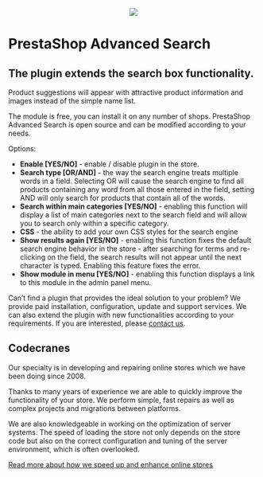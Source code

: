 <p align="center">
  <img src="https://codecranes.com/theme/_assets/images/logo.png" />
</p>

# PrestaShop Advanced Search

## The plugin extends the search box functionality.
Product suggestions will appear with attractive product information and images instead of the simple name list.

The module is free, you can install it on any number of shops. PrestaShop Advanced Search is open source and can be modified according to your needs.

Options:

- **Enable [YES/NO]** - enable / disable plugin in the store.
- **Search type [OR/AND]** - the way the search engine treats multiple words in a field. Selecting OR will cause the search engine to find all products containing any word from all those entered in the field, setting AND will only search for products that contain all of the words.
- **Search within main categories [YES/NO]** - enabling this function will display a list of main categories next to the search field and will allow you to search only within a specific category.
- **CSS** - the ability to add your own CSS styles for the search engine
- **Show results again [YES/NO]** - enabling this function fixes the default search engine behavior in the store - after searching for terms and re-clicking on the field, the search results will not appear until the next character is typed. Enabling this feature fixes the error.
- **Show module in menu [YES/NO]** - enabling this function displays a link to this module in the admin panel menu. 


Can’t find a plugin that provides the ideal solution to your problem?
We provide paid installation, configuration, update and support services. We can also extend the plugin with new functionalities according to your requirements.
If you are interested, please [contact us](https://codecranes.com/modules/prestashop-advanced-search#support).

## Codecranes

Our specialty is in developing and repairing online stores which we have been doing since 2008.

Thanks to many years of experience we are able to quickly improve the functionality of your store. We perform simple, fast repairs as well as complex projects and migrations between platforms.

We are also knowledgeable in working on the optimization of server systems. The speed of loading the store not only depends on the store code but also on the correct configuration and tuning of the server environment, which is often overlooked.

[Read more about how we speed up and enhance online stores](https://codecranes.com)
